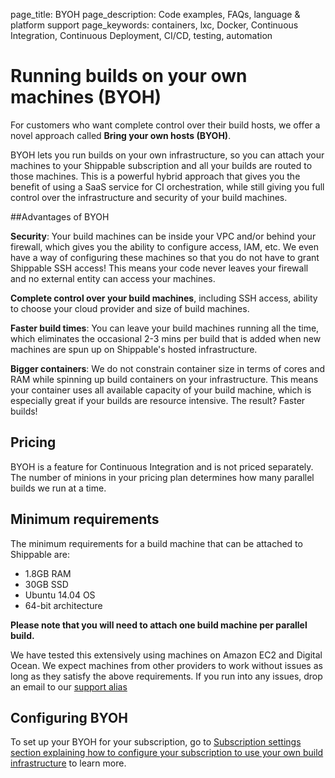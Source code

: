 page_title: BYOH
page_description: Code examples, FAQs, language & platform support
page_keywords: containers, lxc, Docker, Continuous Integration, Continuous Deployment, CI/CD, testing, automation

# Running builds on your own machines (BYOH)
For customers who want complete control over their build hosts, we offer a novel approach called **Bring your own hosts (BYOH)**. 

BYOH lets you run builds on your own infrastructure, so you can attach your machines to your Shippable subscription and all your builds are routed to those machines. This is a powerful hybrid approach that gives you the benefit of using a SaaS service for CI orchestration, while still giving you full control over the infrastructure and security of your build machines.

##Advantages of BYOH  

**Security**: Your build machines can be inside your VPC and/or behind your firewall, which  gives you the ability to configure access, IAM, etc. We even have a way of configuring these machines so that you do not have to grant Shippable SSH access! This means your code never leaves your firewall and no external entity can access your machines.

**Complete control over your build machines**, including SSH access, ability to choose your cloud provider and size of build machines. 

**Faster build times**: You can leave your build machines running all the time, which eliminates the occasional 2-3 mins per build that is added when new machines are spun up on Shippable's hosted infrastructure. 

**Bigger containers**: We do not constrain container size in terms of cores and RAM while spinning up build containers on your infrastructure. This means your container uses all available capacity of your build machine, which is especially great if your builds are resource intensive. The result? Faster builds!

## Pricing 
BYOH is a feature for Continuous Integration and is not priced separately. The number of minions in your pricing plan determines how many parallel builds we run at a time.

## Minimum requirements 
The minimum requirements for a build machine that can be attached to Shippable are:

* 1.8GB RAM
* 30GB SSD
* Ubuntu 14.04 OS
* 64-bit architecture

**Please note that you will need to attach one build machine per parallel build.**

We have tested this extensively using machines on Amazon EC2 and Digital Ocean. We expect machines from other providers to work without issues as long as they satisfy the above requirements. If you run into any issues, drop an email to our [support alias](mailto:support@shippable.com)


## Configuring BYOH 
To set up your BYOH for your subscription, go to [Subscription settings section explaining how to configure your subscription to use your own build infrastructure](ci_subscriptions.md#ci_byoh) to learn more.

